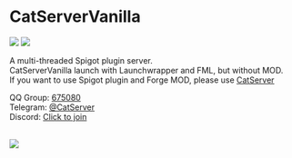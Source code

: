 # CatServerVanilla
![](https://img.shields.io/badge/Minecraft-1.12.2-brightgreen.svg?colorB=469C00)
![](https://img.shields.io/badge/Spigot-1.12.2%20latest-brightgreen.svg?colorB=469C00)

A multi-threaded Spigot plugin server.<br>
CatServerVanilla launch with Launchwrapper and FML, but without MOD.<br>
If you want to use Spigot plugin and Forge MOD, please use [CatServer](https://github.com/Luohuayu/CatServer)

QQ Group: [675080](https://jq.qq.com/?_wv=1027&k=541nx1s)<br>
Telegram: [@CatServer](https://t.me/CatServer)<br>
Discord: [Click to join](https://discord.gg/wvBJN4d)<br><br>

<img src="https://bstats.org/signatures/bukkit/CatServer.svg">
